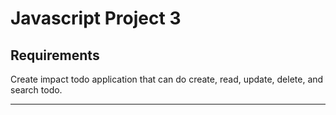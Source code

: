 # Javascript Project 3

## Requirements

Create impact todo application that can do create, read, update, delete, and search todo.

---
